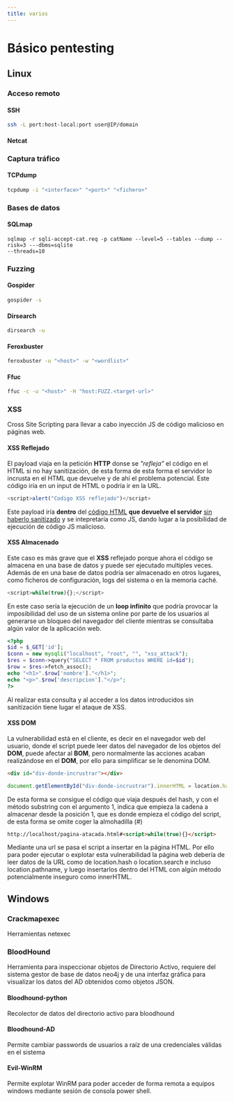 ```yaml
---
title: varios
---
```

# Básico pentesting
## Linux
### Acceso remoto
#### SSH
```bash
ssh -L port:host-local:port user@IP/domain
```
#### Netcat

### Captura tráfico
#### TCPdump
```bash 
tcpdump -i "<interface>" "<port>" "<fichero>"
```
### Bases de datos
#### SQLmap
```
sqlmap -r sqli-accept-cat.req -p catName --level=5 --tables --dump --risk=3 ---dbms=sqlite
--threads=10
```
### Fuzzing
#### Gospider
```bash
gospider -s
```
#### Dirsearch
```bash
dirsearch -u
```
#### Feroxbuster
```bash 
feroxbuster -u "<host>" -w "<wordlist>"
```
#### Ffuc
```bash
ffuc -c -u "<host>" -H "host:FUZZ.<target-url>"
```
### XSS
Cross Site Scripting para llevar a cabo inyección JS de código malicioso en páginas web.
#### XSS Reflejado
El payload viaja en la petición **HTTP** donse se *"refleja"* el código en el HTML si no hay sanitización, de esta forma de esta forma el servidor lo incrusta en el HTML que devuelve y de ahí el problema potencial. Este código iría en un input de HTML o podría ir en la URL.
```javascript
<script>alert("Codigo XSS reflejado")</script>
```
Este payload iría **dentro** del <u>código HTML</u> **que devuelve el servidor** <u>sin haberlo sanitizado</u> y se intepretaría como JS, dando lugar a la posibilidad de ejecución de código JS malicioso.

#### XSS Almacenado
Este caso es más grave que el **XSS** reflejado porque ahora el código se almacena en una base de datos y puede ser ejecutado multiples veces.
Además de en una base de datos podría ser almacenado en otros lugares, como ficheros de configuración, logs del sistema o en la memoria caché.
```javascript
<script>while(true){};</script>
```
En este caso sería la ejecución de un **loop infinito** que podría provocar la imposibilidad del uso de un sistema online por parte de los usuarios al generarse un bloqueo del navegador del cliente mientras se consultaba algún valor de la aplicación web.
```php
<?php
$id = $_GET['id'];
$conn = new mysqli("localhost", "root", "", "xss_attack");
$res = $conn->query("SELECT * FROM productos WHERE id=$id");
$row = $res->fetch_assoc();
echo "<h1>".$row['nombre']."</h1>";
echo "<p>".$row['descripcion']."</p>"; 
?>
```
Al realizar esta consulta y al acceder a los datos introducidos sin sanitización tiene lugar el ataque de XSS.

#### XSS DOM
La vulnerabilidad está en el cliente, es decir en el navegador web del usuario, donde el script puede leer datos del navegador de los objetos del **DOM**, puede afectar al **BOM**, pero normalmente las acciones acaban realizándose en el **DOM**, por ello para simplificar se le denomina DOM.
```html
<div id="div-donde-incrustrar"></div>
```
```javascript
document.getElementById("div-donde-incrustrar").innerHTML = location.hash.substring(1);
```
De esta forma se consigue el código que viaja después del hash, y con el método substring con el argumento 1, indica que empieza la cadena a almacenar desde la posición 1, que es donde empieza el código del script, de esta forma se omite coger la almohadilla (#)
```html
http://localhost/pagina-atacada.html#<script>while(true){}</script>
```
Mediante una url se pasa el script a insertar en la página HTML. Por ello para poder ejecutar o explotar esta vulnerabilidad la página web debería de leer datos de la URL como de location.hash o location.search e incluso location.pathname, y luego insertarlos dentro del HTML con algún método potencialmente inseguro como innerHTML.

## Windows
### Crackmapexec
Herramientas netexec
### BloodHound
Herramienta para inspeccionar objetos de Directorio Activo, requiere del sistema gestor de base de datos neo4j y de una interfaz gráfica para visualizar los datos del AD obtenidos como objetos JSON.
#### Bloodhound-python
Recolector de datos del directorio activo para bloodhound
#### Bloodhound-AD
Permite cambiar passwords de usuarios a raíz de una credenciales válidas en el sistema
#### Evil-WinRM
Permite explotar WinRM para poder acceder de forma remota a equipos windows mediante sesión de consola power shell.